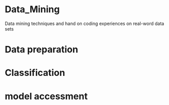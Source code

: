 # Data_Mining
Data mining techniques and hand on coding experiences on real-word data sets
# Data preparation
# Classification
# model accessment
